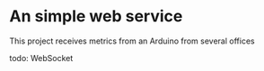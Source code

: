 # An simple web service

This project receives metrics from an Arduino from several offices

todo: WebSocket